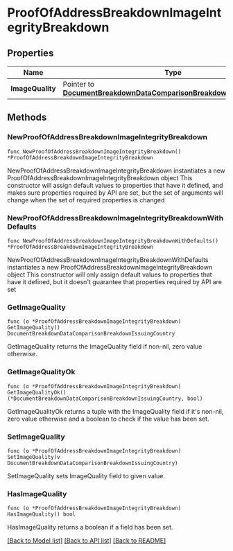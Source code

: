 # ProofOfAddressBreakdownImageIntegrityBreakdown

## Properties

Name | Type | Description | Notes
------------ | ------------- | ------------- | -------------
**ImageQuality** | Pointer to [**DocumentBreakdownDataComparisonBreakdownIssuingCountry**](DocumentBreakdownDataComparisonBreakdownIssuingCountry.md) |  | [optional] 

## Methods

### NewProofOfAddressBreakdownImageIntegrityBreakdown

`func NewProofOfAddressBreakdownImageIntegrityBreakdown() *ProofOfAddressBreakdownImageIntegrityBreakdown`

NewProofOfAddressBreakdownImageIntegrityBreakdown instantiates a new ProofOfAddressBreakdownImageIntegrityBreakdown object
This constructor will assign default values to properties that have it defined,
and makes sure properties required by API are set, but the set of arguments
will change when the set of required properties is changed

### NewProofOfAddressBreakdownImageIntegrityBreakdownWithDefaults

`func NewProofOfAddressBreakdownImageIntegrityBreakdownWithDefaults() *ProofOfAddressBreakdownImageIntegrityBreakdown`

NewProofOfAddressBreakdownImageIntegrityBreakdownWithDefaults instantiates a new ProofOfAddressBreakdownImageIntegrityBreakdown object
This constructor will only assign default values to properties that have it defined,
but it doesn't guarantee that properties required by API are set

### GetImageQuality

`func (o *ProofOfAddressBreakdownImageIntegrityBreakdown) GetImageQuality() DocumentBreakdownDataComparisonBreakdownIssuingCountry`

GetImageQuality returns the ImageQuality field if non-nil, zero value otherwise.

### GetImageQualityOk

`func (o *ProofOfAddressBreakdownImageIntegrityBreakdown) GetImageQualityOk() (*DocumentBreakdownDataComparisonBreakdownIssuingCountry, bool)`

GetImageQualityOk returns a tuple with the ImageQuality field if it's non-nil, zero value otherwise
and a boolean to check if the value has been set.

### SetImageQuality

`func (o *ProofOfAddressBreakdownImageIntegrityBreakdown) SetImageQuality(v DocumentBreakdownDataComparisonBreakdownIssuingCountry)`

SetImageQuality sets ImageQuality field to given value.

### HasImageQuality

`func (o *ProofOfAddressBreakdownImageIntegrityBreakdown) HasImageQuality() bool`

HasImageQuality returns a boolean if a field has been set.


[[Back to Model list]](../README.md#documentation-for-models) [[Back to API list]](../README.md#documentation-for-api-endpoints) [[Back to README]](../README.md)


